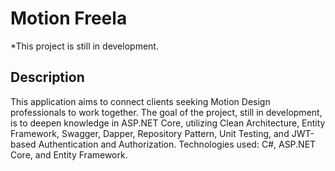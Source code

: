 # Motion Freela

*This project is still in development.

## Description

This application aims to connect clients seeking Motion Design professionals to  work  together.  The  goal  of  the  project,  still  in  development,  is  to  deepen  knowledge  in  ASP.NET  Core,  utilizing  Clean  Architecture,  Entity  Framework,  Swagger,  Dapper,  Repository  Pattern, Unit Testing, and JWT-based Authentication and Authorization. Technologies used: C#, ASP.NET Core, and Entity Framework.
